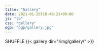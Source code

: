 ```yaml
---
title: "Gallery"
date: 2021-01-25T18:48:21+09:00
js: "lb"
css: "gallery"
ogp: "ogp/gallery.jpg"
---
```

<a onclick=shuffle()>SHUFFLE</a>
{{< gallery dir="/img/gallery/" >}}
<script>
    var ul = document.querySelector("#gallery");
    function shuffle() {
        for (var i = ul.children.length; i >= 0; i--) {
            ul.appendChild(ul.children[Math.random() * i | 0]);
        }
    }
    shuffle();
</script>